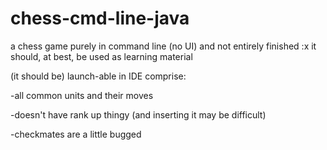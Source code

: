 # chess-cmd-line-java
a chess game purely in command line (no UI) and not entirely finished :x
it should, at best, be used as learning material

(it should be) launch-able  in IDE 
comprise:
<p>-all common units and their moves</p>
<p>-doesn't have rank up thingy (and inserting it may be difficult)</p>
<p>-checkmates are a little bugged </p>
